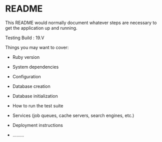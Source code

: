 # README

This README would normally document whatever steps are necessary to get the
application up and running.

Testing Build : 19.V

Things you may want to cover:

* Ruby version

* System dependencies

* Configuration

* Database creation

* Database initialization

* How to run the test suite

* Services (job queues, cache servers, search engines, etc.)

* Deployment instructions

* .........
